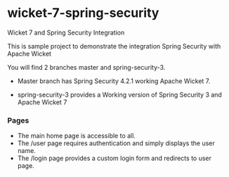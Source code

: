 # wicket-7-spring-security

Wicket 7 and Spring Security Integration

This is sample project to demonstrate the integration Spring Security with Apache Wicket

You will find 2 branches master and spring-security-3.

* Master branch has Spring Security 4.2.1 working Apache Wicket 7.

* spring-security-3 provides a Working version of Spring Security 3 and Apache Wicket 7


### Pages

* The main home page is accessible to all.
* The /user page requires authentication and simply displays the user name.
* The /login page provides a custom login form and redirects to user page.
